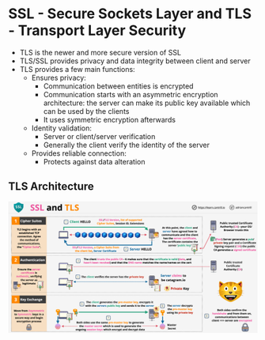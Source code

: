 # SSL - Secure Sockets Layer and TLS - Transport Layer Security

- TLS is the newer and more secure version of SSL
- TLS/SSL provides privacy and data integrity between client and server
- TLS provides a few main functions:
    - Ensures privacy: 
        - Communication between entities is encrypted
        - Communication starts with an asymmetric encryption architecture: the server can make its public key available which can be used by the clients
        - It uses symmetric encryption afterwards
    - Identity validation: 
        - Server or client/server verification
        - Generally the client verify the identity of the server
    - Provides reliable connection:
        - Protects against data alteration
    
## TLS Architecture

![TLS Architecture](images/SSLandTLS.png)